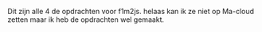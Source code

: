 Dit zijn alle 4 de opdrachten voor f1m2js.
helaas kan ik ze niet op Ma-cloud zetten maar ik heb de opdrachten wel gemaakt.